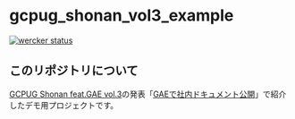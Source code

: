 # gcpug_shonan_vol3_example

[![wercker status](https://app.wercker.com/status/4f320c440898106cddcf6ee05b795919/m "wercker status")](https://app.wercker.com/project/bykey/4f320c440898106cddcf6ee05b795919)

## このリポジトリについて

[GCPUG Shonan feat.GAE vol.3](http://gcpug-shonan.connpass.com/event/32995/)の発表「[GAEで社内ドキュメント公開](https://docs.google.com/presentation/d/1aDf9BGk0lQLqzqAjkO_SNqysdo_IrWtoBjptky-kb3o/edit#slide=id.p)」で紹介したデモ用プロジェクトです。
